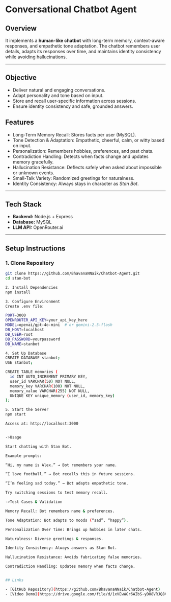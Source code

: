 # Conversational Chatbot Agent

## Overview   
It implements a **human-like chatbot** with long-term memory, context-aware responses, and empathetic tone adaptation. The chatbot remembers user details, adapts its responses over time, and maintains identity consistency while avoiding hallucinations.  

---

## Objective  
- Deliver natural and engaging conversations.  
- Adapt personality and tone based on input.  
- Store and recall user-specific information across sessions.  
- Ensure identity consistency and safe, grounded answers.  


## Features
- Long-Term Memory Recall: Stores facts per user (MySQL).
- Tone Detection & Adaptation: Empathetic, cheerful, calm, or witty based on input.
- Personalization: Remembers hobbies, preferences, and past chats.
- Contradiction Handling: Detects when facts change and updates memory gracefully.
- Hallucination Resistance: Deflects safely when asked about impossible or unknown events.
- Small-Talk Variety: Randomized greetings for naturalness.
- Identity Consistency: Always stays in character as *Stan Bot*.

---

## Tech Stack
- **Backend:** Node.js + Express  
- **Database:** MySQL
- **LLM API:** OpenRouter.ai
  

---

## Setup Instructions

### 1. Clone Repository  
```bash
git clone https://github.com/BhavanaNNaik/Chatbot-Agent.git
cd stan-bot

2. Install Dependencies
npm install

3. Configure Environment
Create .env file:

PORT=3000
OPENROUTER_API_KEY=your_api_key_here
MODEL=openai/gpt-4o-mini  # or gemini-2.5-flash
DB_HOST=localhost
DB_USER=root
DB_PASSWORD=yourpassword
DB_NAME=stanbot

4. Set Up Database
CREATE DATABASE stanbot;
USE stanbot;

CREATE TABLE memories (
  id INT AUTO_INCREMENT PRIMARY KEY,
  user_id VARCHAR(50) NOT NULL,
  memory_key VARCHAR(100) NOT NULL,
  memory_value VARCHAR(255) NOT NULL,
  UNIQUE KEY unique_memory (user_id, memory_key)
);

5. Start the Server
npm start

Access at: http://localhost:3000


->Usage

Start chatting with Stan Bot.

Example prompts:

“Hi, my name is Alex.” → Bot remembers your name.

“I love football.” → Bot recalls this in future sessions.

“I’m feeling sad today.” → Bot adapts empathetic tone.

Try switching sessions to test memory recall.

->Test Cases & Validation

Memory Recall: Bot remembers name & preferences.

Tone Adaptation: Bot adapts to moods (“sad”, “happy”).

Personalization Over Time: Brings up hobbies in later chats.

Naturalness: Diverse greetings & responses.

Identity Consistency: Always answers as Stan Bot.

Hallucination Resistance: Avoids fabricating false memories.

Contradiction Handling: Updates memory when facts change.


## Links

- [GitHub Repository](https://github.com/BhavanaNNaik/Chatbot-Agent)
- [Video Demo](https://drive.google.com/file/d/1xVEwWGr6AIbS-yDH8VRJQ8V2Umth8CfO/preview)




